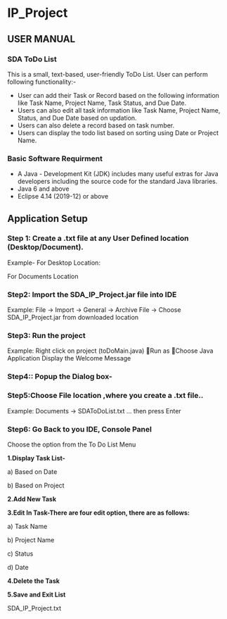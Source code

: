 # IP_Project
## USER MANUAL

### SDA ToDo List

This is a small, text-based, user-friendly ToDo List. User can perform following functionality:-
- User can add their Task or Record based on the following information like Task Name, Project Name, Task Status, and Due Date.
- Users can also edit all task information like Task Name, Project Name, Status, and Due Date based on updation.
- 	Users can also delete a record based on task number.
- Users can display the todo list based on sorting using Date or Project Name.
### Basic Software Requirment
- A Java - Development Kit (JDK) includes many useful extras for Java developers including the source code for the standard Java libraries.
- Java 6 and above
-	Eclipse 4.14 (2019-12) or above
## Application Setup
### Step 1: Create a .txt file at any User Defined location (Desktop/Document).
Example- For Desktop Location:
 
For Documents Location
 
### Step2: Import the SDA_IP_Project.jar file into IDE
Example: File -> Import -> General -> Archive File -> Choose SDA_IP_Project.jar from downloaded location

### Step3: Run the project
Example: Right click on project (toDoMain.java) Run as Choose Java Application 
Display the Welcome Message 
### Step4:: Popup the Dialog box-









### Step5:Choose File location ,where you create a .txt file..
Example: Documents -> SDAToDoList.txt ... then press Enter

### Step6: Go Back to you IDE, Console Panel
Choose the option from the To Do List Menu

 


**1.Display Task List-** 

a) Based on Date   


b) Based on Project

**2.Add New Task**

 **3.Edit In Task-There are four edit option, there are as follows:**

a) Task Name

b) Project Name

c) Status

d) Date



**4.Delete the Task**

 

**5.Save and Exit List**

 

SDA_IP_Project.txt

 
